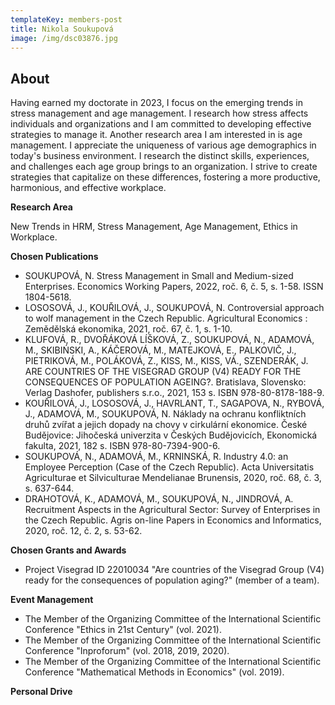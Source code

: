 ```yaml
---
templateKey: members-post
title: Nikola Soukupová
image: /img/dsc03876.jpg
---
```

## **A﻿bout**

Having earned my doctorate in 2023, I focus on the emerging trends in stress management and age management. I research how stress affects individuals and organizations and I am committed to developing effective strategies to manage it. Another research area I am interested in is age management. I appreciate the uniqueness of various age demographics in today's business environment. I research the distinct skills, experiences, and challenges each age group brings to an organization. I strive to create strategies that capitalize on these differences, fostering a more productive, harmonious, and effective workplace.

**R﻿esearch Area**

N﻿ew Trends in HRM, Stress Management, Age Management, Ethics in Workplace.

**C﻿hosen Publications**

* SOUKUPOVÁ, N. Stress Management in Small and Medium-sized Enterprises. Economics Working Papers, 2022, roč. 6, č. 5, s. 1-58. ISSN 1804-5618.
* LOSOSOVÁ, J., KOUŘILOVÁ, J., SOUKUPOVÁ, N. Controversial approach to wolf management in the Czech Republic. Agricultural Economics : Zemědělská ekonomika, 2021, roč. 67, č. 1, s. 1-10.
* KLUFOVÁ, R., DVOŘÁKOVÁ LÍŠKOVÁ, Z., SOUKUPOVÁ, N., ADAMOVÁ, M., SKIBIŃSKI, A., KÁČEROVÁ, M., MATEJKOVÁ, E., PALKOVIČ, J., PIETRIKOVÁ, M., POLÁKOVÁ, Z., KISS, M., KISS, VÁ., SZENDERÁK, J. ARE COUNTRIES OF THE VISEGRAD GROUP (V4) READY FOR THE CONSEQUENCES OF POPULATION AGEING?. Bratislava, Slovensko: Verlag Dashofer, publishers s.r.o., 2021, 153 s. ISBN 978-80-8178-188-9.
* KOUŘILOVÁ, J., LOSOSOVÁ, J., HAVRLANT, T., SAGAPOVA, N., RYBOVÁ, J., ADAMOVÁ, M., SOUKUPOVÁ, N. Náklady na ochranu konfliktních druhů zvířat a jejich dopady na chovy v cirkulární ekonomice. České Budějovice: Jihočeská univerzita v Českých Budějovicích, Ekonomická fakulta, 2021, 182 s. ISBN 978-80-7394-900-6.
* SOUKUPOVÁ, N., ADAMOVÁ, M., KRNINSKÁ, R. Industry 4.0: an Employee Perception (Case of the Czech Republic). Acta Universitatis Agriculturae et Silviculturae Mendelianae Brunensis, 2020, roč. 68, č. 3, s. 637-644.
* DRAHOTOVÁ, K., ADAMOVÁ, M., SOUKUPOVÁ, N., JINDROVÁ, A. Recruitment Aspects in the Agricultural Sector: Survey of Enterprises in the Czech Republic. Agris on-line Papers in Economics and Informatics, 2020, roč. 12, č. 2, s. 53-62.

**C﻿hosen Grants and Awards**

* Project Visegrad ID 22010034 "Are countries of the Visegrad Group (V4) ready for the consequences of population aging?" (member of a team).

**E﻿vent Management**

* The Member of the Organizing Committee of the International Scientific Conference "Ethics in 21st Century" (vol. 2021).
* The Member of the Organizing Committee of the International Scientific Conference "Inproforum" (vol. 2018, 2019, 2020).
* The Member of the Organizing Committee of the International Scientific Conference "Mathematical Methods in Economics" (vol. 2019).

**P﻿ersonal Drive**